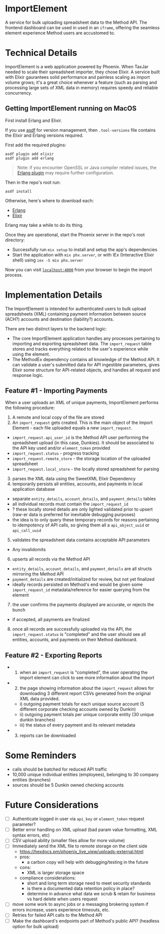 # ImportElement

A service for bulk uploading spreadsheet data to the Method API. The frontend dashboard can be used in used in an `iframe`, offering the seamless element experience Method users are accustomed to.

# Technical Details

ImportElement is a web application powered by Phoenix. When TaxJar needed to scale their spreadsheet importer, they chose Elixir. A service built with Elixir gaurantees solid performance and painless scaling as import volume grows; it's a great choice whenever a feature (such as parsing and processing large sets of XML data in memory) requires speedy and reliable concurrency.

## Getting ImportElement running on MacOS

First install Erlang and Elixir.

If you use [asdf](https://asdf-vm.com/) for version management, then `.tool-versions` file contains the Elixir and Erlang versions required.

First add the required plugins:
```
asdf plugin add elixir
asdf plugin add erlang
```
> Note: if you encounter OpenSSL or Java compiler related issues, the [Erlang plugin](https://github.com/asdf-vm/asdf-erlang#osx) may require further configuration.

Then in the repo's root run:
```
asdf install
```

Otherwise, here's where to download each:

- [Erlang](https://www.erlang.org/patches/otp-25.3.2.3)
- [Elixir](https://elixir-lang.org/install.html)

Erlang may take a while to do its thing.

Once they are operational, start the Phoenix server in the repo's root directory:

- Successfully run `mix setup` to install and setup the app's dependencies
- Start the application with `mix phx.server`, or with IEx (Interactive Elixir shell) using `iex -S mix phx.server`

Now you can visit [`localhost:4000`](http://localhost:4000) from your browser to begin the import process.

# Implementation Details

The ImportElement is intended for authenticated users to bulk upload spreadsheets (XML) containing payment information between source (ACH?) accounts and destination (liability?) accounts.

There are two distinct layers to the backend logic:

- The core ImportElement application handles any processes pertaining to importing and exporting spreadsheet data. The `import_request` table stores and tracks everything related to the user's experience while using the element.
- The MethodEx dependency contains all knowledge of the Method API. It can validate a user's submitted data for API ingestible parameters, gives Elixir some structure for API-related objects, and handles all request and response logic.

## Feature #1 - Importing Payments

When a user uploads an XML of unique payments, ImportElement performs the following procedure:

1. A remote and local copy of the file are stored
2. An `import_request` gets created. This is the main object of the Import Element - each file uploaded equals a new `import_request`.

- `import_request.api_user_id` is the Method API user performing the spreadsheet upload (in this case, Dunkies). It should be associated to the API key used and/or `element_token` provided
- `import_request.status` - progress tracking
- `import_request.remote_store` - the storage location of the uploaded spreadsheet
- `import_request.local_store` - the locally stored spreadsheet for parsing

3. parses the XML data using the SweetXML Elixir Dependency
4. temporarily persists all entities, accounts, and payments in local application database

- separate `entity_details`, `account_details`, and `payment_details` tables
- all individual records must contain the `import_request_id`
- ? these locally stored details are only lighted validated prior to upsert (raw-er data is preferred for inevitable debugging purposes)
- the idea is to only query these temporary records for reasons pertaining to idempotency of API calls, so giving them all a `api_object_uuid` or `api_call_uuid`

5. validates the spreadsheet data contains acceptable API parameters

- Any invalidomits

6. upserts all records via the Method API

- `entity_details`, `account_details`, and `payment_details` are all structs mirroring the Method API
- `payment_details` are created/initialized for review, but not yet finalized
- ideally records persisted on Method's end would be given some `import_request_id` metadata/reference for easier querying from the element

7. the user confirms the payments displayed are accurate, or rejects the bunch

- if accepted, all payments are finalized

8. once all records are successfully uploaded via the API, the `import_request.status` is "completed" and the user should see all entities, accounts, and payments on their Method dashboard.

## Feature #2 - Exporting Reports

- 1. when an `import_request` is "completed", the user operating the import element can click to see more information about the import
- 2. the page showing information about the `import_request` allows for downloading 3 different report CSVs generated from the original XML data provided.
  - i) outgoing payment totals for each unique source account (5 different corporate checking accounts owned by Dunkin)
  - ii) outgoing payment totals per unique corporate entity (30 unique dunkin branches)
  - iii) the status of every payment and its relevant metadata
- 3. reports can be downloaded

# Some Reminders

- calls should be batched for reduced API traffic
- 10,000 unique individual entities (employees), belonging to 30 company entities (branches)
- sources should be 5 Dunkin owned checking accounts

# Future Considerations

- [ ] Authenticate logged in user via `api_key` or `element_token` request parameter?
- [ ] Better error handling on XML upload (bad param value formatting, XML syntax errors, etc)
- [ ] CSV upload ability (smaller files allow for more volume)
- [ ] Immediately send the XML file to remote storage on the client side
  - https://hexdocs.pm/phoenix_live_view/uploads-external.html
  - pros:
    - a carbon copy will help with debugging/testing in the future
  - cons:
    - XML is larger storage space
  - compliance considerations:
    - short and long term storage need to meet security standards
    - is there a documented data retention policy in place?
    - determine in advance what data we scrub & retain for business vs hard delete when users request
- [ ] move some work to async jobs or a messaging brokering system if errors increase, users experience timeouts, etc.
- [ ] Retries for failed API calls to the Method API
- [ ] Make the dashboard's endpoints part of Method's public API? (headless option for bulk upload)
